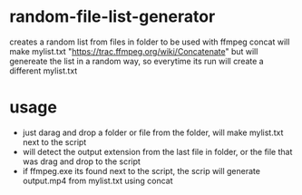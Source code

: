 # random-file-list-generator
creates a random list from files in folder to be used with ffmpeg concat 
will make mylist.txt "https://trac.ffmpeg.org/wiki/Concatenate" but will genereate the list in a random way, so everytime its run will create a different mylist.txt

# usage

* just darag and drop a folder or file from the folder, will make mylist.txt next to the script
* will detect the output extension from the last file in folder, or the file that was drag and drop to the script
* if ffmpeg.exe its found next to the script, the scrip will generate output.mp4 from mylist.txt using concat
